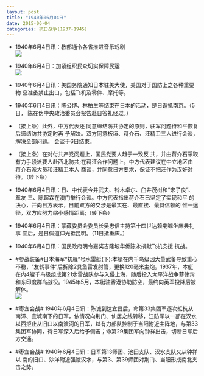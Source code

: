 ```yaml
---
layout: post
title: "1940年06月04日"
date: 2015-06-04
categories: 抗日战争(1937-1945)
---
```


<meta name="referrer" content="no-referrer" />

- 1940年6月4日讯：教部通令各省推进音乐戏剧 <br/><img src="https://ww4.sinaimg.cn/large/aca367d8jw1essgo1sgbhj20b80c8gmw.jpg" />

- 1940年6月4日：加紧组织民众切实保障民运 <br/><img src="https://ww4.sinaimg.cn/large/aca367d8jw1essexnck05j211z0i3agp.jpg" />

- 1940年6月4日讯：美国务院通知日本驻美大使，美国对于国防上之各种重要物 品准备禁止出口，包括飞机及零件、摩托等。 

- 1940年6月4日讯：陈公博、林柏生等结束在日本的活动，是日返抵南京。（5日， 陈在伪中央政治委员会报告赴日答礼经过。） 

- （接上条）此外，中方代表还 同意缔结防共协定的原则，驻军问题待和平恢复后缔结防共协定时再 予解决。双方同意板垣、蒋介石、汪精卫三人进行会谈，解决全部问题。 会谈于6日结束。 

- （接上条）在对付共产党问题上，国民党要人趋于一致反 共，并由蒋介石采取有力手段派要人赴西北防共;在蒋汪合作问题上，中方代表建议在中立地区由蒋介石派大员和汪精卫本人 商谈，并同意日方要求，保证不把汪作为汉奸对待。（转下条）  

- 1940年6月4日讯：日、中代表今井武夫、铃木卓尔、臼井茂树和“宋子良”、章友 三、陈超霖在澳门举行会谈。中方代表指出蒋介石已坚定了实现和平 的决心，并向日方表示，目前双方的交涉是最实在、最直接、最具信赖的 惟一途径，双方应努力缩小感情距离;（转下条） 

- 1940年6月4日讯：蒙藏委员会委员长吴忠信主持第十四世达赖喇嘛坐床典礼事 宜后，是日假道仰光抵昆明。（11日抵重庆。） 

- 1940年6月4日讯：国民政府明令嘉奖吉隆坡华侨陈永捐献飞机支援 抗战。  

- #参战装备#日本海军“初雁”号水雷艇(下):本艇在内千鸟级因大量武备导致重心不稳，“友鹤事件”后拆除2具鱼雷发射管，更换120毫米主炮。1937年，本艇在内4艘千鸟级组成第21水雷战队参与入侵上海，随后投入太平洋战争菲律宾和东印度群岛战役。1945年5月，本艇驻香港协助防空，最终向英军投降后被解体。 <br/><img src="https://ww1.sinaimg.cn/large/aca367d8jw1esrtu3rrurj20dw0bg76g.jpg" />

- #枣宜会战# 1940年6月4日讯：陈诚到达宜昌后，命第33集团军逐次抵抗从南漳、宜城南下的日军，依情况向荆门、仙居之线转移，江防军以一部在汉水以西拒止从旧口以南渡河的日军，以有力部队控制于当阳附近主阵地，与第33集团军协同，待日军深入后给予侧击；命第29集团军向钟祥出击，切断日军后方交通。 

- #枣宜会战# 1940年6月4日讯：日军第13师团、池田支队、汉水支队又从钟祥以 南的旧口、沙洋附近强渡汉水，与第3、第39师团对荆门、当阳形成南北夹击之势。 

